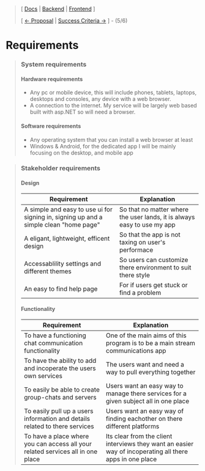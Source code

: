 ﻿> [ [Docs](https://github.com/WolfDen133/NEA-Docs/) | [Backend](https://github.com/WolfDen133/NEA-Backend) | [Frontend](https://github.com/WolfDen133/NEA-Frontend) ]
>
> [ [<- Proposal](Proposal.md)  |  [Success Criteria ->](Success%20Critetia.md) ] - (5/6)

# Requirements 

> ### System requirements
>
> #### Hardware requirements
> - Any pc or mobile device, this will include phones, tablets, laptops, desktops and consoles, any device with a web browser.
> - A connection to the internet. My service will be largely web based built with asp.NET so will need a browser.
> 
> #### Software requirements
> - Any operating system that you can install a web browser at least
> - Windows & Android, for the dedicated app I will be mainly focusing on the desktop, and mobile app

> ### Stakeholder requirements
> 
> #### Design
> | Requirement                                                                           | Explanation
> --- | ---
> | A simple and easy to use ui for signing in, signing up and a simple clean "home page" | So that no matter where the user lands, it is always easy to use my app  
> | A eligant, lightweight, efficent design                                               | So that the app is not taxing on user's performace                       
> | Accessablility settings and different themes                                          | So users can customize there environment to suit there style             
> | An easy to find help page                                                             | For if users get stuck or find a problem                                 
>
> 
> #### Functionality 
> 
> | Requirement | Explanation                                                                                          |
> --------------------------------------------------------------------------------|------------------------------------------------------------------------------------------------------
> |To have a functioning chat communication functionality | One of the main aims of this program is to be a main stream communications app                       |
> |To have the ability to add and incoperate the users own services | The users want and need a way to pull everything together                                            |
> |To easily be able to create group-chats and servers | Users want an easy way to manage there services for a given subject all in one place                 |
> |To easily pull up a users information and details related to there services | Users want an easy way of finding eachother on there different platforms                             |
> |To have a place where you can access all your related services all in one place | Its clear from the client interviews they want an easier way of incoperating all there apps in one place |
